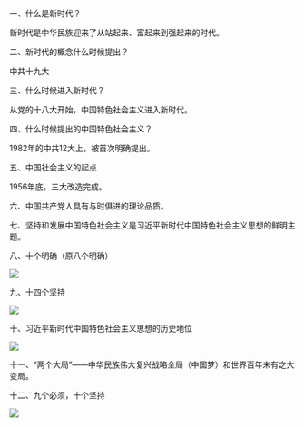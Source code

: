 一、什么是新时代？

新时代是中华民族迎来了从站起来、富起来到强起来的时代。

二、新时代的概念什么时候提出？

中共十九大

三、什么时候进入新时代？

从党的十八大开始，中国特色社会主义进入新时代。


四、什么时候提出的中国特色社会主义？

1982年的中共12大上，被首次明确提出。

五、中国社会主义的起点

1956年底，三大改造完成。

六、中国共产党人具有与时俱进的理论品质。

七、坚持和发展中国特色社会主义是习近平新时代中国特色社会主义思想的鲜明主题。

八、十个明确（原八个明确）

![](https://vip2.loli.io/2023/09/20/YxlRti53spLKSuT.webp)

九、十四个坚持

![](https://vip2.loli.io/2023/09/20/RvLUIPmtcypMJlf.webp)

十、习近平新时代中国特色社会主义思想的历史地位

![](https://vip2.loli.io/2023/09/20/C3RhH6XfTV9NDI4.webp)

十一、“两个大局”——中华民族伟大复兴战略全局（中国梦）和世界百年未有之大变局。

十二、九个必须，十个坚持

![](https://vip2.loli.io/2023/09/20/prRv6lWEB4zSxcT.webp)






